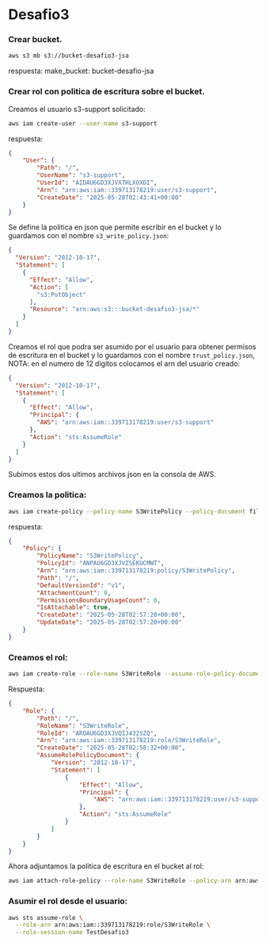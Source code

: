 # Desafio3

### Crear bucket.
```bash
aws s3 mb s3://bucket-desafio3-jsa
```
respuesta:
make_bucket: bucket-desafio-jsa

### Crear rol con politica de escritura sobre el bucket.
Creamos el usuario s3-support solicitado:
```bash
aws iam create-user --user-name s3-support
```
respuesta:
```json
{
    "User": {
        "Path": "/",
        "UserName": "s3-support",
        "UserId": "AIDAU6GD3XJVXTHLXOXDI",
        "Arn": "arn:aws:iam::339713178219:user/s3-support",
        "CreateDate": "2025-05-28T02:43:41+00:00"
    }
}
```
Se define la politica en json que permite escribir en el bucket y lo guardamos con el nombre `s3_write_policy.json`:
```json
{
  "Version": "2012-10-17",
  "Statement": [
    {
      "Effect": "Allow",
      "Action": [
        "s3:PutObject"
      ],
      "Resource": "arn:aws:s3:::bucket-desafio3-jsa/*"
    }
  ]
}
```
Creamos el rol que podra ser asumido por el usuario para obtener permisos de escritura en el bucket y lo guardamos con el nombre `trust_policy.json`, NOTA: en el numero de 12 digitos colocamos el arn del usuario creado:
```json
{
  "Version": "2012-10-17",
  "Statement": [
    {
      "Effect": "Allow",
      "Principal": {
        "AWS": "arn:aws:iam::339713178219:user/s3-support"
      },
      "Action": "sts:AssumeRole"
    }
  ]
}
```
Subimos estos dos ultimos archivos json en la consola de AWS.
### Creamos la politica:
```bash
aws iam create-policy --policy-name S3WritePolicy --policy-document file://s3_write_policy.json
```
respuesta:
```json
{
    "Policy": {
        "PolicyName": "S3WritePolicy",
        "PolicyId": "ANPAU6GD3XJVZSEKUCMWT",
        "Arn": "arn:aws:iam::339713178219:policy/S3WritePolicy",
        "Path": "/",
        "DefaultVersionId": "v1",
        "AttachmentCount": 0,
        "PermissionsBoundaryUsageCount": 0,
        "IsAttachable": true,
        "CreateDate": "2025-05-28T02:57:20+00:00",
        "UpdateDate": "2025-05-28T02:57:20+00:00"
    }
}
```
### Creamos el rol:
```bash
aws iam create-role --role-name S3WriteRole --assume-role-policy-document file://trust_policy.json
```
Respuesta:
```json
{
    "Role": {
        "Path": "/",
        "RoleName": "S3WriteRole",
        "RoleId": "AROAU6GD3XJVQIJ432SZQ",
        "Arn": "arn:aws:iam::339713178219:role/S3WriteRole",
        "CreateDate": "2025-05-28T02:58:32+00:00",
        "AssumeRolePolicyDocument": {
            "Version": "2012-10-17",
            "Statement": [
                {
                    "Effect": "Allow",
                    "Principal": {
                        "AWS": "arn:aws:iam::339713178219:user/s3-support"
                    },
                    "Action": "sts:AssumeRole"
                }
            ]
        }
    }
}
```
Ahora adjuntamos la politica de escritura en el bucket al rol:
```bash
aws iam attach-role-policy --role-name S3WriteRole --policy-arn arn:aws:iam::339713178219:policy/S3WritePolicy
```
### Asumir el rol desde el usuario:

```bash
aws sts assume-role \
  --role-arn arn:aws:iam::339713178219:role/S3WriteRole \
  --role-session-name TestDesafio3
```

